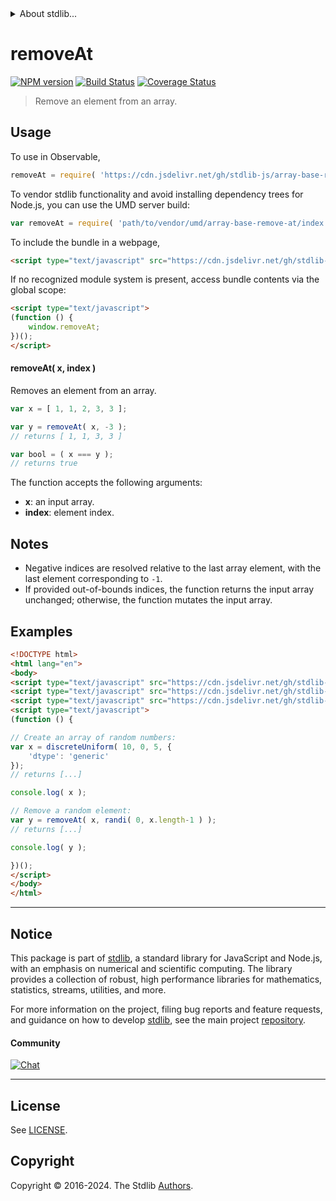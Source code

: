 <!--

@license Apache-2.0

Copyright (c) 2024 The Stdlib Authors.

Licensed under the Apache License, Version 2.0 (the "License");
you may not use this file except in compliance with the License.
You may obtain a copy of the License at

   http://www.apache.org/licenses/LICENSE-2.0

Unless required by applicable law or agreed to in writing, software
distributed under the License is distributed on an "AS IS" BASIS,
WITHOUT WARRANTIES OR CONDITIONS OF ANY KIND, either express or implied.
See the License for the specific language governing permissions and
limitations under the License.

-->


<details>
  <summary>
    About stdlib...
  </summary>
  <p>We believe in a future in which the web is a preferred environment for numerical computation. To help realize this future, we've built stdlib. stdlib is a standard library, with an emphasis on numerical and scientific computation, written in JavaScript (and C) for execution in browsers and in Node.js.</p>
  <p>The library is fully decomposable, being architected in such a way that you can swap out and mix and match APIs and functionality to cater to your exact preferences and use cases.</p>
  <p>When you use stdlib, you can be absolutely certain that you are using the most thorough, rigorous, well-written, studied, documented, tested, measured, and high-quality code out there.</p>
  <p>To join us in bringing numerical computing to the web, get started by checking us out on <a href="https://github.com/stdlib-js/stdlib">GitHub</a>, and please consider <a href="https://opencollective.com/stdlib">financially supporting stdlib</a>. We greatly appreciate your continued support!</p>
</details>

# removeAt

[![NPM version][npm-image]][npm-url] [![Build Status][test-image]][test-url] [![Coverage Status][coverage-image]][coverage-url] <!-- [![dependencies][dependencies-image]][dependencies-url] -->

> Remove an element from an array.

<!-- Section to include introductory text. Make sure to keep an empty line after the intro `section` element and another before the `/section` close. -->

<section class="intro">

</section>

<!-- /.intro -->

<!-- Package usage documentation. -->



<section class="usage">

## Usage

To use in Observable,

```javascript
removeAt = require( 'https://cdn.jsdelivr.net/gh/stdlib-js/array-base-remove-at@umd/browser.js' )
```

To vendor stdlib functionality and avoid installing dependency trees for Node.js, you can use the UMD server build:

```javascript
var removeAt = require( 'path/to/vendor/umd/array-base-remove-at/index.js' )
```

To include the bundle in a webpage,

```html
<script type="text/javascript" src="https://cdn.jsdelivr.net/gh/stdlib-js/array-base-remove-at@umd/browser.js"></script>
```

If no recognized module system is present, access bundle contents via the global scope:

```html
<script type="text/javascript">
(function () {
    window.removeAt;
})();
</script>
```

#### removeAt( x, index )

Removes an element from an array.

```javascript
var x = [ 1, 1, 2, 3, 3 ];

var y = removeAt( x, -3 );
// returns [ 1, 1, 3, 3 ]

var bool = ( x === y );
// returns true
```

The function accepts the following arguments:

-   **x**: an input array.
-   **index**: element index.

</section>

<!-- /.usage -->

<!-- Package usage notes. Make sure to keep an empty line after the `section` element and another before the `/section` close. -->

<section class="notes">

## Notes

-   Negative indices are resolved relative to the last array element, with the last element corresponding to `-1`.
-   If provided out-of-bounds indices, the function returns the input array unchanged; otherwise, the function mutates the input array.

</section>

<!-- /.notes -->

<!-- Package usage examples. -->

<section class="examples">

## Examples

<!-- eslint no-undef: "error" -->

```html
<!DOCTYPE html>
<html lang="en">
<body>
<script type="text/javascript" src="https://cdn.jsdelivr.net/gh/stdlib-js/random-array-discrete-uniform@umd/browser.js"></script>
<script type="text/javascript" src="https://cdn.jsdelivr.net/gh/stdlib-js/random-base-discrete-uniform@umd/browser.js"></script>
<script type="text/javascript" src="https://cdn.jsdelivr.net/gh/stdlib-js/array-base-remove-at@umd/browser.js"></script>
<script type="text/javascript">
(function () {

// Create an array of random numbers:
var x = discreteUniform( 10, 0, 5, {
    'dtype': 'generic'
});
// returns [...]

console.log( x );

// Remove a random element:
var y = removeAt( x, randi( 0, x.length-1 ) );
// returns [...]

console.log( y );

})();
</script>
</body>
</html>
```

</section>

<!-- /.examples -->

<!-- Section to include cited references. If references are included, add a horizontal rule *before* the section. Make sure to keep an empty line after the `section` element and another before the `/section` close. -->

<section class="references">

</section>

<!-- /.references -->

<!-- Section for related `stdlib` packages. Do not manually edit this section, as it is automatically populated. -->

<section class="related">

</section>

<!-- /.related -->

<!-- Section for all links. Make sure to keep an empty line after the `section` element and another before the `/section` close. -->


<section class="main-repo" >

* * *

## Notice

This package is part of [stdlib][stdlib], a standard library for JavaScript and Node.js, with an emphasis on numerical and scientific computing. The library provides a collection of robust, high performance libraries for mathematics, statistics, streams, utilities, and more.

For more information on the project, filing bug reports and feature requests, and guidance on how to develop [stdlib][stdlib], see the main project [repository][stdlib].

#### Community

[![Chat][chat-image]][chat-url]

---

## License

See [LICENSE][stdlib-license].


## Copyright

Copyright &copy; 2016-2024. The Stdlib [Authors][stdlib-authors].

</section>

<!-- /.stdlib -->

<!-- Section for all links. Make sure to keep an empty line after the `section` element and another before the `/section` close. -->

<section class="links">

[npm-image]: http://img.shields.io/npm/v/@stdlib/array-base-remove-at.svg
[npm-url]: https://npmjs.org/package/@stdlib/array-base-remove-at

[test-image]: https://github.com/stdlib-js/array-base-remove-at/actions/workflows/test.yml/badge.svg?branch=main
[test-url]: https://github.com/stdlib-js/array-base-remove-at/actions/workflows/test.yml?query=branch:main

[coverage-image]: https://img.shields.io/codecov/c/github/stdlib-js/array-base-remove-at/main.svg
[coverage-url]: https://codecov.io/github/stdlib-js/array-base-remove-at?branch=main

<!--

[dependencies-image]: https://img.shields.io/david/stdlib-js/array-base-remove-at.svg
[dependencies-url]: https://david-dm.org/stdlib-js/array-base-remove-at/main

-->

[chat-image]: https://img.shields.io/gitter/room/stdlib-js/stdlib.svg
[chat-url]: https://app.gitter.im/#/room/#stdlib-js_stdlib:gitter.im

[stdlib]: https://github.com/stdlib-js/stdlib

[stdlib-authors]: https://github.com/stdlib-js/stdlib/graphs/contributors

[umd]: https://github.com/umdjs/umd
[es-module]: https://developer.mozilla.org/en-US/docs/Web/JavaScript/Guide/Modules

[deno-url]: https://github.com/stdlib-js/array-base-remove-at/tree/deno
[deno-readme]: https://github.com/stdlib-js/array-base-remove-at/blob/deno/README.md
[umd-url]: https://github.com/stdlib-js/array-base-remove-at/tree/umd
[umd-readme]: https://github.com/stdlib-js/array-base-remove-at/blob/umd/README.md
[esm-url]: https://github.com/stdlib-js/array-base-remove-at/tree/esm
[esm-readme]: https://github.com/stdlib-js/array-base-remove-at/blob/esm/README.md
[branches-url]: https://github.com/stdlib-js/array-base-remove-at/blob/main/branches.md

[stdlib-license]: https://raw.githubusercontent.com/stdlib-js/array-base-remove-at/main/LICENSE

</section>

<!-- /.links -->
